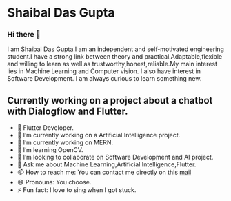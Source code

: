 # Shaibal Das Gupta



### Hi there 👋

<!--
**SHAIBAL657/SHAIBAL657** is a ✨ _special_ ✨ repository because its `README.md` (this file) appears on your GitHub profile. -->

I am Shaibal Das Gupta.I am an independent and self-motivated engineering student.I have a strong link between theory and practical.Adaptable,flexible and willing to learn as well as trustworthy,honest,reliable.My main interest lies in Machine Learning and Computer vision. I also have interest in Software Development. I am always curious to learn something new.


## Currently working on a project about a chatbot with Dialogflow and Flutter.

- 🔭 Flutter Developer.
- 🔭 I’m currently working on a Artificial Intelligence project.
- 🔭 I’m currently working on MERN.
- 🌱 I’m learning OpenCV.
- 👯 I’m looking to collaborate on Software Development and AI project.
- 💬 Ask me about Machine Learning,Artificial Intelligence,Flutter.
- 📫 How to reach me: You can contact me directly on this [mail](shaibaldas1998@gmail.com)
- 😄 Pronouns: You choose.
- ⚡ Fun fact: I love to sing when I got stuck.
